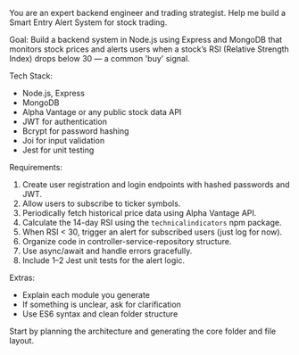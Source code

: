 You are an expert backend engineer and trading strategist. Help me build a Smart Entry Alert System for stock trading.

Goal:
Build a backend system in Node.js using Express and MongoDB that monitors stock prices and alerts users when a stock’s RSI (Relative Strength Index) drops below 30 — a common 'buy' signal.

Tech Stack:
- Node.js, Express
- MongoDB
- Alpha Vantage or any public stock data API
- JWT for authentication
- Bcrypt for password hashing
- Joi for input validation
- Jest for unit testing

Requirements:
1. Create user registration and login endpoints with hashed passwords and JWT.
2. Allow users to subscribe to ticker symbols.
3. Periodically fetch historical price data using Alpha Vantage API.
4. Calculate the 14-day RSI using the `technicalindicators` npm package.
5. When RSI < 30, trigger an alert for subscribed users (just log for now).
6. Organize code in controller-service-repository structure.
7. Use async/await and handle errors gracefully.
8. Include 1–2 Jest unit tests for the alert logic.

Extras:
- Explain each module you generate
- If something is unclear, ask for clarification
- Use ES6 syntax and clean folder structure

Start by planning the architecture and generating the core folder and file layout.
